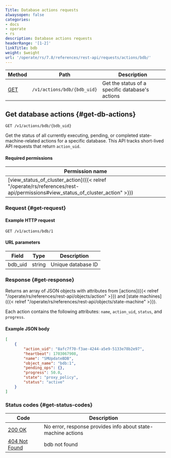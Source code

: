 ```yaml
---
Title: Database actions requests
alwaysopen: false
categories:
- docs
- operate
- rs
description: Database actions requests
headerRange: '[1-2]'
linkTitle: bdb
weight: $weight
url: '/operate/rs/7.8/references/rest-api/requests/actions/bdb/'
---
```


| Method | Path | Description |
|--------|------|-------------|
| [GET](#get-db-actions) | `/v1/actions/bdb/{bdb_uid}` | Get the status of a specific database's actions |

## Get database actions {#get-db-actions}

```
GET /v1/actions/bdb/{bdb_uid}
```

Get the status of all currently executing, pending, or completed state-machine-related actions for a specific database. This API tracks short-lived API requests that return `action_uid`.

#### Required permissions

| Permission name |
|-----------------|
| [view_status_of_cluster_action]({{< relref "/operate/rs/references/rest-api/permissions#view_status_of_cluster_action" >}}) |

### Request {#get-request}

#### Example HTTP request

```
GET /v1/actions/bdb/1
```

#### URL parameters

| Field | Type | Description |
|-------|------|-------------|
| bdb_uid | string | Unique database ID |

### Response {#get-response}

Returns an array of JSON objects with attributes from [actions]({{< relref "/operate/rs/references/rest-api/objects/action" >}}) and [state machines]({{< relref "/operate/rs/references/rest-api/objects/state-machine" >}}).

Each action contains the following attributes: `name`, `action_uid`, `status`, and `progress`.

#### Example JSON body

```json
[
    {
        "action_uid": "8afc7f70-f3ae-4244-a5e9-5133e78b2e97",
        "heartbeat": 1703067908,
        "name": "SMUpdateBDB",
        "object_name": "bdb:1",
        "pending_ops": {},
        "progress": 50.0,
        "state": "proxy_policy",
        "status": "active"
    }
]
```

### Status codes {#get-status-codes}

| Code | Description |
|------|-------------|
| [200 OK](http://www.w3.org/Protocols/rfc2616/rfc2616-sec10.html#sec10.2.1) | No error, response provides info about state-machine actions |
| [404 Not Found](http://www.w3.org/Protocols/rfc2616/rfc2616-sec10.html#sec10.4.5) | bdb not found |

